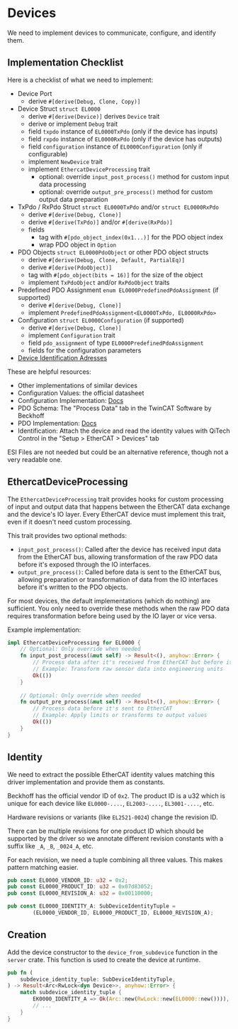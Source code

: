 # Devices

We need to implement devices to communicate, configure, and identify them.

## Implementation Checklist

Here is a checklist of what we need to implement:

- Device Port
  - derive `#[derive(Debug, Clone, Copy)]`
- Device Struct `struct EL0000`
  - derive `#[derive(Device)]` derives `Device` trait
  - derive or implement `Debug` trait
  - field `txpdo` instance of `EL0000TxPdo` (only if the device has inputs)
  - field `rxpdo` instance of `EL0000RxPdo` (only if the device has outputs)
  - field `configuration` instance of `EL0000Configuration` (only if configurable)
  - implement `NewDevice` trait
  - implement `EthercatDeviceProcessing` trait
    - optional: override `input_post_process()` method for custom input data processing
    - optional: override `output_pre_process()` method for custom output data preparation
- TxPdo / RxPdo Struct `struct EL0000TxPdo` and/or `struct EL0000RxPdo`
  - derive `#[derive(Debug, Clone)]`
  - derive `#[derive(TxPdo)]` and/or `#[derive(RxPdo)]`
  - fields
      - tag with `#[pdo_object_index(0x1...)]` for the PDO object index
      - wrap PDO object in `Option`
- PDO Objects `struct EL0000PdoObject` or other PDO object structs
  - derive `#[derive(Debug, Clone, Default, PartialEq)]`
  - derive `#[derive(PdoObject)]`
  - tag with `#[pdo_object(bits = 16)]` for the size of the object
  - implement `TxPdoObject` and/or `RxPdoObject` traits
- Predefined PDO Assignment `enum EL0000PredefinedPdoAssignment` (if supported)
  - derive `#[derive(Debug, Clone)]`
  - implement `PredefinedPdoAssignment<EL0000TxPdo, EL0000RxPdo>`
- Configuration `struct EL0000Configuration` (if supported)
  - derive `#[derive(Debug, Clone)]`
  - implement `Configuration` trait
  - field `pdo_assignment` of type `EL0000PredefinedPdoAssignment`
  - fields for the configuration parameters
- [Device Identification Adresses](./identification.md)

These are helpful resources:
- Other implementations of similar devices
- Configuration Values: the official datasheet
- Configuration Implementation: [Docs](./coe.md)
- PDO Schema: The "Process Data" tab in the TwinCAT Software by Beckhoff
- PDO Implementation: [Docs](./pdo.md)
- Identification: Attach the device and read the identity values with QiTech Control in the "Setup > EtherCAT > Devices" tab

ESI Files are not needed but could be an alternative reference, though not a very readable one.

## EthercatDeviceProcessing

The `EthercatDeviceProcessing` trait provides hooks for custom processing of input and output data that happens between the EtherCAT data exchange and the device's IO layer. Every EtherCAT device must implement this trait, even if it doesn't need custom processing.

This trait provides two optional methods:

- `input_post_process()`: Called after the device has received input data from the EtherCAT bus, allowing transformation of the raw PDO data before it's exposed through the IO interfaces. 
- `output_pre_process()`: Called before data is sent to the EtherCAT bus, allowing preparation or transformation of data from the IO interfaces before it's written to the PDO objects.

For most devices, the default implementations (which do nothing) are sufficient. You only need to override these methods when the raw PDO data requires transformation before being used by the IO layer or vice versa.

Example implementation:

```rust
impl EthercatDeviceProcessing for EL0000 {
    // Optional: Only override when needed
    fn input_post_process(&mut self) -> Result<(), anyhow::Error> {
        // Process data after it's received from EtherCAT but before it's accessed via IO interfaces
        // Example: Transform raw sensor data into engineering units
        Ok(())
    }
    
    // Optional: Only override when needed
    fn output_pre_process(&mut self) -> Result<(), anyhow::Error> {
        // Process data before it's sent to EtherCAT
        // Example: Apply limits or transforms to output values
        Ok(())
    }
}
```

## Identity

We need to extract the possible EtherCAT identity values matching this driver implementation and provide them as constants.

Beckhoff has the official vendor ID of `0x2`. The product ID is a u32 which is unique for each device like `EL0000-....`, `EL2003-....`, `EL3001-....`, etc.

Hardware revisions or variants (like `EL2521-0024`) change the revision ID.

There can be multiple revisions for one product ID which should be supported by the driver so we annotate different revision constants with a suffix like `_A`, `_B`, `_0024_A`, etc.

For each revision, we need a tuple combining all three values. This makes pattern matching easier.
```rust
pub const EL0000_VENDOR_ID: u32 = 0x2;
pub const EL0000_PRODUCT_ID: u32 = 0x07d83052;
pub const EL0000_REVISION_A: u32 = 0x00110000;

pub const EL0000_IDENTITY_A: SubDeviceIdentityTuple =
        (EL0000_VENDOR_ID, EL0000_PRODUCT_ID, EL0000_REVISION_A);
```

## Creation

Add the device constructor to the `device_from_subdevice` function in the `server` crate.
This function is used to create the device at runtime.

```rust
pub fn (
    subdevice_identity_tuple: SubDeviceIdentityTuple,
) -> Result<Arc<RwLock<dyn Device>>, anyhow::Error> {
    match subdevice_identity_tuple {
        EK0000_IDENTITY_A => Ok(Arc::new(RwLock::new(EL0000::new()))),
        // ...
    }
}
```
